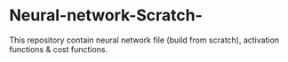 # Neural-network-Scratch-
This repository contain neural network file (build from scratch), activation functions & cost functions.
